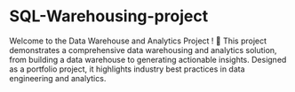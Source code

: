 # SQL-Warehousing-project

Welcome to the Data Warehouse and Analytics Project ! 🚀
This project demonstrates a comprehensive data warehousing and analytics solution, from building a data warehouse to generating actionable insights. Designed as a portfolio project, it highlights industry best practices in data engineering and analytics.
